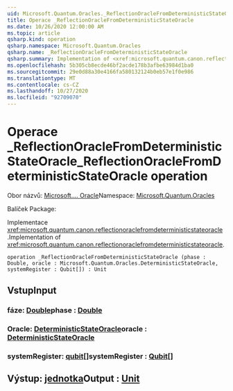 ```yaml
---
uid: Microsoft.Quantum.Oracles._ReflectionOracleFromDeterministicStateOracle
title: Operace _ReflectionOracleFromDeterministicStateOracle
ms.date: 10/26/2020 12:00:00 AM
ms.topic: article
qsharp.kind: operation
qsharp.namespace: Microsoft.Quantum.Oracles
qsharp.name: _ReflectionOracleFromDeterministicStateOracle
qsharp.summary: Implementation of <xref:microsoft.quantum.canon.reflectionoraclefromdeterministicstateoracle>.
ms.openlocfilehash: 5b305cb8ecde46bf2acde178b3afbe63984d1ba0
ms.sourcegitcommit: 29e0d88a30e4166fa580132124b0eb57e1f0e986
ms.translationtype: MT
ms.contentlocale: cs-CZ
ms.lasthandoff: 10/27/2020
ms.locfileid: "92709070"
---
```

# <a name="_reflectionoraclefromdeterministicstateoracle-operation"></a><span data-ttu-id="76429-102">Operace _ReflectionOracleFromDeterministicStateOracle</span><span class="sxs-lookup"><span data-stu-id="76429-102">_ReflectionOracleFromDeterministicStateOracle operation</span></span>

<span data-ttu-id="76429-103">Obor názvů: [Microsoft.... Oracle](xref:Microsoft.Quantum.Oracles)</span><span class="sxs-lookup"><span data-stu-id="76429-103">Namespace: [Microsoft.Quantum.Oracles](xref:Microsoft.Quantum.Oracles)</span></span>

<span data-ttu-id="76429-104">Balíček [](https://nuget.org/packages/)</span><span class="sxs-lookup"><span data-stu-id="76429-104">Package: [](https://nuget.org/packages/)</span></span>


<span data-ttu-id="76429-105">Implementace <xref:microsoft.quantum.canon.reflectionoraclefromdeterministicstateoracle> .</span><span class="sxs-lookup"><span data-stu-id="76429-105">Implementation of <xref:microsoft.quantum.canon.reflectionoraclefromdeterministicstateoracle>.</span></span>

```qsharp
operation _ReflectionOracleFromDeterministicStateOracle (phase : Double, oracle : Microsoft.Quantum.Oracles.DeterministicStateOracle, systemRegister : Qubit[]) : Unit
```


## <a name="input"></a><span data-ttu-id="76429-106">Vstup</span><span class="sxs-lookup"><span data-stu-id="76429-106">Input</span></span>

### <a name="phase--double"></a><span data-ttu-id="76429-107">fáze: [Double](xref:microsoft.quantum.lang-ref.double)</span><span class="sxs-lookup"><span data-stu-id="76429-107">phase : [Double](xref:microsoft.quantum.lang-ref.double)</span></span>




### <a name="oracle--deterministicstateoracle"></a><span data-ttu-id="76429-108">Oracle: [DeterministicStateOracle](xref:Microsoft.Quantum.Oracles.DeterministicStateOracle)</span><span class="sxs-lookup"><span data-stu-id="76429-108">oracle : [DeterministicStateOracle](xref:Microsoft.Quantum.Oracles.DeterministicStateOracle)</span></span>




### <a name="systemregister--qubit"></a><span data-ttu-id="76429-109">systemRegister: [qubit](xref:microsoft.quantum.lang-ref.qubit)[]</span><span class="sxs-lookup"><span data-stu-id="76429-109">systemRegister : [Qubit](xref:microsoft.quantum.lang-ref.qubit)[]</span></span>





## <a name="output--unit"></a><span data-ttu-id="76429-110">Výstup: [jednotka](xref:microsoft.quantum.lang-ref.unit)</span><span class="sxs-lookup"><span data-stu-id="76429-110">Output : [Unit](xref:microsoft.quantum.lang-ref.unit)</span></span>


